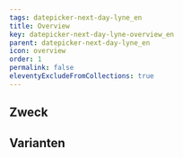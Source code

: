 ```yaml
---
tags: datepicker-next-day-lyne_en
title: Overview
key: datepicker-next-day-lyne-overview_en
parent: datepicker-next-day-lyne_en
icon: overview
order: 1
permalink: false
eleventyExcludeFromCollections: true
---
```


## Zweck

## Varianten

